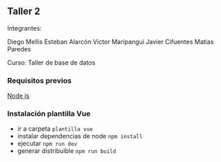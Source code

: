 ## Taller 2

Integrantes: 

Diego Mellis
Esteban Alarcón
Victor Maripangui
Javier Cifuentes
Matias Paredes
             
Curso: Taller de base de datos


### Requisitos previos
 [Node js](https://nodejs.org/es/download/)

### Instalación plantilla Vue

* ir a carpeta `plantilla vue`
* instalar dependencias de node `npm install`
* ejecutar `npm run dev`
* generar distribuible `npm run build`
